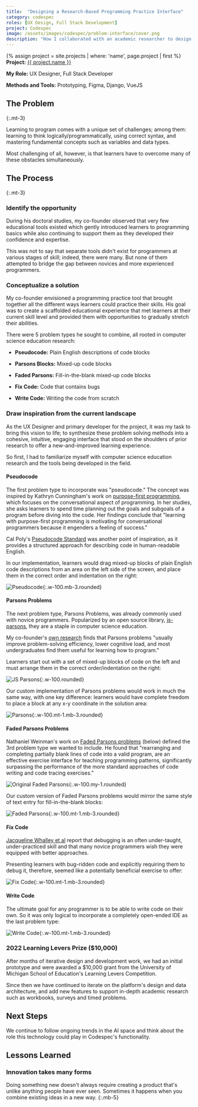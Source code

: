 ```yaml
---
title:  "Designing a Research-Based Programming Practice Interface"
category: codespec
roles: [UX Design, Full Stack Development]
project: Codespec
image: /assets/images/codespec/problem-interface/cover.png
description: "How I collaborated with an academic researcher to design Codespec's most central feature."
---
```

{% assign project = site.projects | where: 'name', page.project | first %}
**Project:** <a href="{{ project.url }}" class="text--link">{{ project.name }}</a>

**My Role:** UX Designer, Full Stack Developer

**Methods and Tools:** Prototyping, Figma, Django, VueJS

## The Problem
{:.mt-3}

Learning to program comes with a unique set of challenges; among them: learning to think logically/programmatically, using correct syntax, and mastering fundamental concepts such as variables and data types.

Most challenging of all, however, is that learners have to overcome many of these obstacles simultaneously.

## The Process
{:.mt-3}

### Identify the opportunity

During his doctoral studies, my co-founder observed that very few educational tools existed which gently introduced learners to programming basics while also continuing to support them as they developed their confidence and expertise. 

This was not to say that separate tools didn't exist for programmers at various stages of skill; indeed, there were many. But none of them attempted to bridge the gap between novices and more experienced programmers.

### Conceptualize a solution

My co-founder envisioned a programming practice tool that brought together all the different ways learners could practice their skills. His goal was to create a scaffolded educational experience that met learners at their current skill level and provided them with opportunities to gradually stretch their abilities.

There were 5 problem types he sought to combine, all rooted in computer science education research: 

- **Pseudocode:** Plain English descriptions of code blocks

- **Parsons Blocks:** Mixed-up code blocks

- **Faded Parsons:** Fill-in-the-blank mixed-up code blocks

- **Fix Code:** Code that contains bugs

- **Write Code:** Writing the code from scratch

### Draw inspiration from the current landscape

As the UX Designer and primary developer for the project, it was my task to bring this vision to life; to synthesize these problem solving methods into a cohesive, intuitive, engaging interface that stood on the shoulders of prior research to offer a new-and-improved learning experience.

So first, I had to familiarize myself with computer science education research and the tools being developed in the field.

#### Pseudocode

The first problem type to incorporate was "pseudocode." The concept was inspired by Kathryn Cunningham's work on [purpose-first programming](https://dl.acm.org/doi/10.1145/3411764.3445571), which focuses on the conversational aspect of programming. In her studies, she asks learners to spend time planning out the goals and subgoals of a program before diving into the code. Her findings conclude that "learning with purpose-first programming is motivating for conversational programmers because it engenders a feeling of success."

Cal Poly's [Pseudocode Standard](https://users.csc.calpoly.edu/~jdalbey/SWE/pdl_std.html) was another point of inspiration, as it provides a structured approach for describing code in human-readable English.

In our implementation, learners would drag mixed-up blocks of plain English code descriptions from an area on the left side of the screen, and place them in the correct order and indentation on the right:

![Pseudocode](/assets/images/codespec/problem-interface/pseudocode.gif "Pseudocode"){:.w-100.mb-3.rounded}

#### Parsons Problems

The next problem type, Parsons Problems, was already commonly used with novice programmers. Popularized by an open source library, [js-parsons](https://github.com/js-parsons/js-parsons), they are a staple in computer science education. 

My co-founder's [own research](https://dl.acm.org/doi/fullHtml/10.1145/3564721.3564736) finds that Parsons problems "usually improve problem-solving efficiency, lower cognitive load, and most undergraduates find them useful for learning how to program."

Learners start out with a set of mixed-up blocks of code on the left and must arrange them in the correct order/indentation on the right:

![JS Parsons](/assets/images/codespec/problem-interface/js-parsons.png "JS Parsons"){:.w-100.rounded}

Our custom implementation of Parsons problems would work in much the same way, with one key difference: learners would have complete freedom to place a block at any x-y coordinate in the solution area:

![Parsons](/assets/images/codespec/problem-interface/parsons.gif "Parsons"){:.w-100.mt-1.mb-3.rounded}

#### Faded Parsons Problems

Nathaniel Weinman's work on [Faded Parsons problems](https://dl.acm.org/doi/10.1145/3411764.3445228) (below) defined the 3rd problem type we wanted to include. He found that "rearranging and completing partially blank lines of code into a valid program, are an effective exercise interface for teaching programming patterns, significantly surpassing the performance of the more standard approaches of code writing and code tracing exercises."

![Original Faded Parsons](/assets/images/codespec/problem-interface/faded-parsons--original.png "Original Faded Parsons"){:.w-100.my-1.rounded}

Our custom version of Faded Parsons problems would mirror the same style of text entry for fill-in-the-blank blocks:

![Faded Parsons](/assets/images/codespec/problem-interface/faded-parsons.gif "Faded Parsons"){:.w-100.mt-1.mb-3.rounded}

#### Fix Code

[Jacqueline Whalley et al](https://dl.acm.org/doi/abs/10.1145/3408877.3432374) report that debugging is an often under-taught, under-practiced skill and that many novice programmers wish they were equipped with better approaches.

Presenting learners with bug-ridden code and explicitly requiring them to debug it, therefore, seemed like a potentially beneficial exercise to offer:

![Fix Code](/assets/images/codespec/problem-interface/fix-code.gif "Fix Code"){:.w-100.mt-1.mb-3.rounded}

#### Write Code

The ultimate goal for any programmer is to be able to write code on their own. So it was only logical to incorporate a completely open-ended IDE as the last problem type:

![Write Code](/assets/images/codespec/problem-interface/write-code.gif "Write Code"){:.w-100.mt-1.mb-3.rounded}

### 2022 Learning Levers Prize ($10,000)

After months of iterative design and development work, we had an initial prototype and were awarded a $10,000 grant from the University of Michigan School of Education's Learning Levers Competition.

Since then we have continued to iterate on the platform's design and data architecture, and add new features to support in-depth academic research such as workbooks, surveys and timed problems.

## Next Steps

We continue to follow ongoing trends in the AI space and think about the role this technology could play in Codespec's functionality.

## Lessons Learned

### Innovation takes many forms

Doing something new doesn't always require creating a product that's unlike anything people have ever seen. Sometimes it happens when you combine existing ideas in a new way.
{:.mb-5}

